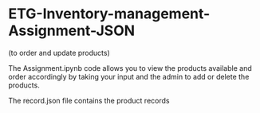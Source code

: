 # ETG-Inventory-management-Assignment-JSON
(to order and update products)

The Assignment.ipynb code allows you to view the products available and order accordingly by taking your input and the admin to add or delete the products.

The record.json file contains the product records
